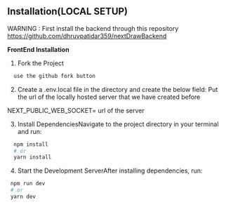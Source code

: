 
## Installation(LOCAL SETUP)

WARNING : First install the backend through this repository 
https://github.com/dhruvpatidar359/nextDrawBackend



**FrontEnd Installation**

1. Fork the Project

```bash
  use the github fork button
```
2. Create a .env.local file in the directory and create the below field: Put the url of the locally  hosted server that we have created before

NEXT_PUBLIC_WEB_SOCKET= url of the server

3. Install DependenciesNavigate to the project directory in your terminal and run:


```bash
  npm install
  # or
  yarn install
```

4. Start the Development ServerAfter installing dependencies, run:

```bash
 npm run dev
 # or
 yarn dev
 
```


